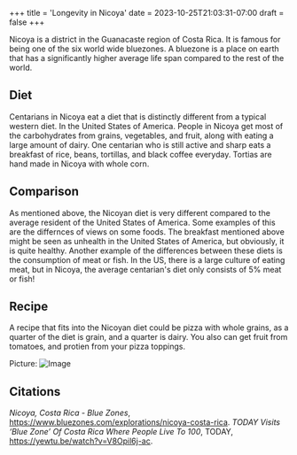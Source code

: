 +++
title = 'Longevity in Nicoya'
date = 2023-10-25T21:03:31-07:00
draft = false
+++

Nicoya is a district in the Guanacaste region of Costa Rica. It is famous for being one of the six world wide bluezones. A bluezone is a place on earth that has a significantly higher average life span compared to the rest of the world.

## Diet

Centarians in Nicoya eat a diet that is distinctly different from a typical western diet. In the United States of America. People in Nicoya get most of the carbohydrates from grains, vegetables, and fruit, along with eating a large amount of dairy. One centarian who is still active and sharp eats a breakfast of rice, beans, tortillas, and black coffee everyday. Tortias are hand made in Nicoya with whole corn.

## Comparison

As mentioned above, the Nicoyan diet is very different compared to the average resident of the United States of America. Some examples of this are the differnces of views on some foods. The breakfast mentioned above might be seen as unhealth in the United States of America, but obviously, it is quite healthy. Another example of the differences between these diets is the consumption of meat or fish. In the US, there is a large culture of eating meat, but in Nicoya, the average centarian's diet only consists of 5% meat or fish!

## Recipe

A recipe that fits into the Nicoyan diet could be pizza with whole grains, as a quarter of the diet is grain, and a quarter is dairy. You also can get fruit from tomatoes, and protien from your pizza toppings.

Picture:
![Image](/pizza.png)

## Citations

*Nicoya, Costa Rica - Blue Zones*, https://www.bluezones.com/explorations/nicoya-costa-rica.
*TODAY Visits ‘Blue Zone’ Of Costa Rica Where People Live To 100*, TODAY, https://yewtu.be/watch?v=V8Opil6j-ac. 